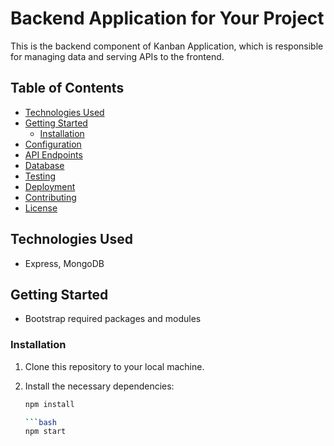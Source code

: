 # Backend Application for Your Project

This is the backend component of Kanban Application, which is responsible for managing data and serving APIs to the frontend.

## Table of Contents

- [Technologies Used](#technologies-used)
- [Getting Started](#getting-started)
  - [Installation](#installation)
- [Configuration](#configuration)
- [API Endpoints](#api-endpoints)
- [Database](#database)
- [Testing](#testing)
- [Deployment](#deployment)
- [Contributing](#contributing)
- [License](#license)

## Technologies Used

- Express, MongoDB

## Getting Started

- Bootstrap required packages and modules

### Installation

1. Clone this repository to your local machine.
2. Install the necessary dependencies:

   ```bash
   npm install

   ```bash
   npm start
